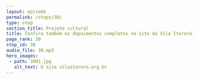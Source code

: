 ```yaml
---
layout: episode
permalink: /stops/30/
type: stop
section_title: Projeto cultural
title: Confira também os depoimentos completos no site da Vila Itororó
page_rank: 30
stop_id: 30
audio_file: 30.mp3
hero_images:
 - path: 3001.jpg
   alt_text: O site vilaitororo.org.br
---
```

